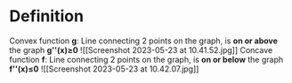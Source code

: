 # Definition
Convex function **g**: Line connecting 2 points on the graph, is **on or above** the graph
	**g''(x)≥0**
![[Screenshot 2023-05-23 at 10.41.52.jpg]]
Concave function **f**: Line connecting 2 points on the graph, is **on or below** the graph
	**f''(x)≤0**
![[Screenshot 2023-05-23 at 10.42.07.jpg]]